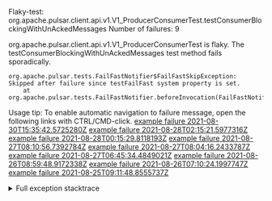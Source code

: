         
Flaky-test: org.apache.pulsar.client.api.v1.V1_ProducerConsumerTest.testConsumerBlockingWithUnAckedMessages
Number of failures: 9

org.apache.pulsar.client.api.v1.V1_ProducerConsumerTest is flaky. The testConsumerBlockingWithUnAckedMessages test method fails sporadically.

```
org.apache.pulsar.tests.FailFastNotifier$FailFastSkipException: Skipped after failure since testFailFast system property is set.
	at org.apache.pulsar.tests.FailFastNotifier.beforeInvocation(FailFastNotifier.java:88)

```

Usage tip: To enable automatic navigation to failure message, open the following links with CTRL/CMD-click.
[example failure 2021-08-30T15:35:42.5725280Z](https://github.com/apache/pulsar/runs/3463119398?check_suite_focus=true#step:9:3643)
[example failure 2021-08-28T02:15:21.5977316Z](https://github.com/apache/pulsar/runs/3448473880?check_suite_focus=true#step:9:2640)
[example failure 2021-08-28T00:15:29.8118193Z](https://github.com/apache/pulsar/runs/3447917315?check_suite_focus=true#step:9:2008)
[example failure 2021-08-27T08:10:56.7392784Z](https://github.com/apache/pulsar/runs/3440980370?check_suite_focus=true#step:9:2707)
[example failure 2021-08-27T08:04:16.2433787Z](https://github.com/apache/pulsar/runs/3440855241?check_suite_focus=true#step:9:2632)
[example failure 2021-08-27T06:45:34.4849021Z](https://github.com/apache/pulsar/runs/3440411158?check_suite_focus=true#step:9:2633)
[example failure 2021-08-26T08:59:48.9172338Z](https://github.com/apache/pulsar/runs/3430539961?check_suite_focus=true#step:9:3342)
[example failure 2021-08-26T07:10:24.1997747Z](https://github.com/apache/pulsar/runs/3429892136?check_suite_focus=true#step:9:2694)
[example failure 2021-08-25T09:11:48.8555737Z](https://github.com/apache/pulsar/runs/3420085427?check_suite_focus=true#step:10:2600)


<details>
<summary>Full exception stacktrace</summary>
<code><pre>
org.apache.pulsar.tests.FailFastNotifier$FailFastSkipException: Skipped after failure since testFailFast system property is set.
	at org.apache.pulsar.tests.FailFastNotifier.beforeInvocation(FailFastNotifier.java:88)

</pre></code>
</details>

